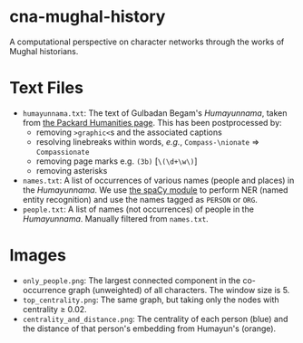 # cna-mughal-history
A computational perspective on character networks through the works of Mughal historians.

# Text Files
* `humayunnama.txt`: The text of Gulbadan Begam's *Humayunnama*, taken from [the Packard Humanities page](https://persian.packhum.org/main). This has been postprocessed by:
    - removing `>graphic<`s and the associated captions
    - resolving linebreaks within words, *e.g.*, `Compass-\nionate` => `Compassionate`
    - removing page marks e.g. `(3b)` [`\(\d+\w\)`]
    - removing asterisks
* `names.txt`: A list of occurrences of various names (people and places) in the *Humayunnama*. We use [the spaCy module](https://spacy.io) to perform NER (named entity recognition) and use the names tagged as `PERSON` or `ORG`.
* `people.txt`: A list of names (not occurrences) of people in the *Humayunnama*. Manually filtered from `names.txt`.

# Images
* `only_people.png`: The largest connected component in the co-occurrence graph (unweighted) of all characters. The window size is 5.
* `top_centrality.png`: The same graph, but taking only the nodes with centrality ≥ 0.02.
* `centrality_and_distance.png`: The centrality of each person (blue) and the distance of that person's embedding from Humayun's (orange).